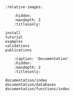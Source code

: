 <!-- Global site tag (gtag.js) - Google Analytics -->
<script async src="https://www.googletagmanager.com/gtag/js?id=G-8SBZV15K7W"></script>
<script>
  window.dataLayer = window.dataLayer || [];
  function gtag(){dataLayer.push(arguments);}
  gtag('js', new Date());

  gtag('config', 'G-8SBZV15K7W');
</script>

```{include} home.md
:relative-images:
```

```{toctree}
    :hidden:
    :maxdepth: 2
    :titlesonly:

install
tutorial
examples
validations
publications
```

```{toctree}
    :caption: 'Documentation'
    :hidden:
    :maxdepth: 2
    :titlesonly:

documentation/index
documentation/databases
documentation/functions/index
```